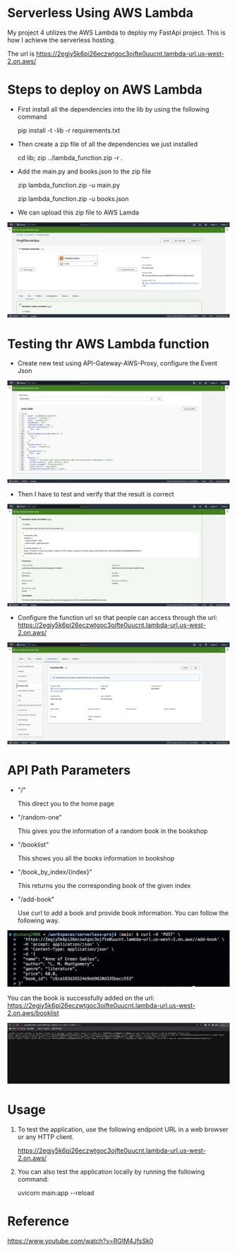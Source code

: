 # Serverless Using AWS Lambda
My project 4 utilizes the AWS Lambda to deploy my FastApi project. This is how I achieve the serverless hosting.

The url is https://2egjy5k6pi26eczwtgoc3ojfte0uucnt.lambda-url.us-west-2.on.aws/

# Steps to deploy on AWS Lambda
- First install all the dependencies into the lib by using the following command

    pip install -t -lib -r requirements.txt

- Then create a zip file of all the dependencies we just installed

    cd lib; zip ../lambda_function.zip -r .

- Add the main.py and books.json to the zip file

    zip lambda_function.zip -u main.py
    
    zip lambda_function.zip -u books.json

- We can upload this zip file to AWS Lamda

![Example image](images/success.png)


# Testing thr AWS Lambda function

- Create new test using API-Gateway-AWS-Proxy, configure the Event Json

![Example image](images/testconfig.png)

- Then I have to test and verify that the result is correct

![Example image](images/testsuccess.png)

- Configure the function url so that people can access through the url: https://2egjy5k6pi26eczwtgoc3ojfte0uucnt.lambda-url.us-west-2.on.aws/

![Example image](images/url.png)

# API Path Parameters

- "/" 

    This direct you to the home page




- "/random-one" 

    This gives you the information of a random book in the bookshop




- "/booklist" 

    This shows you all the books information in bookshop




- "/book_by_index/{index}" 

    This returns you the corresponding book of the given index



- "/add-book" 

    Use curl to add a book and provide book information. You can follow the following way.

![Example image](images/curl.png)

You can the book is successfully added on the url: https://2egjy5k6pi26eczwtgoc3ojfte0uucnt.lambda-url.us-west-2.on.aws/booklist

![Example image](images/curlresult.png)







# Usage
1. To test the application, use the following endpoint URL in a web browser or any HTTP client.

    https://2egjy5k6pi26eczwtgoc3ojfte0uucnt.lambda-url.us-west-2.on.aws/

2. You can also test the application locally by running the following command:

    uvicorn main:app --reload



# Reference

https://www.youtube.com/watch?v=RGIM4JfsSk0